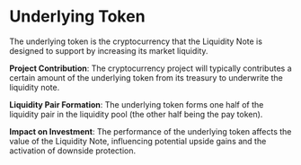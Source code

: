 # Underlying Token

The underlying token is the cryptocurrency that the Liquidity Note is designed to support by increasing its market liquidity.

**Project Contribution**: The cryptocurrency project will typically contributes a certain amount of the underlying token from its treasury to underwrite the liquidity note.

**Liquidity Pair Formation**: The underlying token forms one half of the liquidity pair in the liquidity pool (the other half being the pay token).

**Impact on Investment**: The performance of the underlying token affects the value of the Liquidity Note, influencing potential upside gains and the activation of downside protection.



